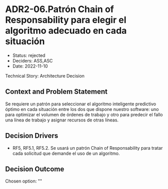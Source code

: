 # ADR2-06.Patrón Chain of Responsability para elegir el algoritmo adecuado en cada situación

* Status: rejected
* Deciders: ASS,ASC
* Date: 2022-11-10

Technical Story: Architecture Decision

## Context and Problem Statement

Se requiere un patrón para seleccionar el algoritmo inteligente predictivo óptimo en cada situación entre los dos que dispone nuestro software: uno para optimizar el volumen de órdenes de trabajo y otro para predecir el fallo una línea de trabajo y asignar recursos de otras líneas.

## Decision Drivers

* RF5, RF5.1, RF5.2. Se usará un patrón Chain of Responsability para tratar cada solicitud que demande el uso de un algoritmo.

## Decision Outcome

Chosen option: ""
